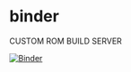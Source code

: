 # binder
CUSTOM ROM BUILD SERVER

[![Binder](https://mybinder.org/badge_logo.svg)](https://mybinder.org/v2/git/https%3A%2F%2Fgithub.com%2Fpoisonthepower%2Fbinder.git/main)

